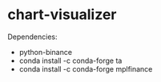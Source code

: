 # chart-visualizer

Dependencies: 
- python-binance
- conda install -c conda-forge ta 
- conda install -c conda-forge mplfinance
